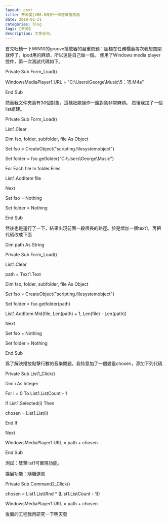 ```yaml
---
layout: post
title: 开源类|VB6.0做的一個音樂播放器
date: 2018-02-21
categories: blog
tags: [开源]
description: 文章金句。
---
```


首先吐槽一下WIN10的groove播放器的嚴重問題：圖標在任務欄裏每次我想關閉就停了，ipod用的麻煩，所以還是自己做一個。
使用了Windows media player控件，第一次測試代碼如下。

Private Sub Form_Load()  

WindowsMediaPlayer1.URL = "C:\Users\George\Music\5：15.M4a"  

End Sub  


然而我文件夾裏有30個對象，這樣衹能操作一餓對象非常麻煩。
然後我加了一個list組建。

Private Sub Form_Load()  

List1.Clear  

Dim fso, folder, subfolder, file As Object  

Set fso = CreateObject("scripting.filesystemobject")  

Set folder = fso.getfolder("C:\Users\George\Music\")  

For Each file In folder.Files  

   List1.AddItem file  
   
Next  

Set fso = Nothing  

Set folder = Nothing  

End Sub  


然後也是運行了一下，結果出現前面一段很長的路徑。於是增加一個text1，再把代碼改成下面

Dim path As String  

Private Sub Form_Load()  

List1.Clear  

path = Text1.Text  

Dim fso, folder, subfolder, file As Object  

Set fso = CreateObject("scripting.filesystemobject")  

Set folder = fso.getfolder(path)  

List1.AddItem Mid(file, Len(path) + 1, Len(file) - Len(path))    

Next 

Set fso = Nothing  

Set folder = Nothing  

End Sub  


爲了解決播放點擊行數的音樂問題，我特意加了一個變量chosen，添加下列代碼

Private Sub List1_Click()  

Dim i As Integer   

For i = 0 To List1.ListCount - 1  

  If List1.Selected(i) Then  
  
  chosen = List1.List(i)     
  
  End If  
  
Next    

WindowsMediaPlayer1.URL = path + chosen  

End Sub  


測試：雙擊list1可實現功能。

擴展功能：隨機選歌

Private Sub Command2_Click()  

chosen = List1.List(Rnd * (List1.ListCount - 1))  

WindowsMediaPlayer1.URL = path + chosen  


後面的工程我再研究一下明天發
